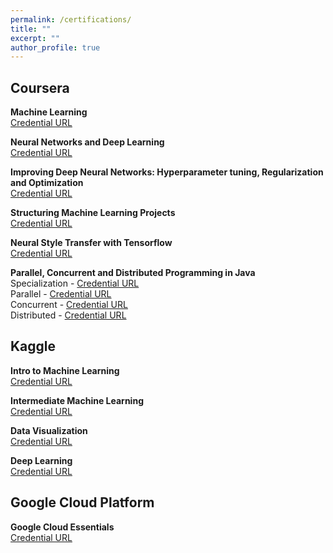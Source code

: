 ```yaml
---
permalink: /certifications/
title: ""
excerpt: ""
author_profile: true
---
```


## Coursera

**Machine Learning**  
[Credential URL](https://www.coursera.org/account/accomplishments/certificate/KJU4GLPQVUEV)

**Neural Networks and Deep Learning**  
[Credential URL](https://www.coursera.org/account/accomplishments/certificate/ZMFJFUGASEQS)

**Improving Deep Neural Networks: Hyperparameter tuning, Regularization and Optimization**  
[Credential URL](https://www.coursera.org/account/accomplishments/certificate/Y4FQGBV3P8QM)  

**Structuring Machine Learning Projects**  
[Credential URL](https://www.coursera.org/account/accomplishments/certificate/XSXZ7CDFCEUS)  

**Neural Style Transfer with Tensorflow**  
[Credential URL](https://www.coursera.org/account/accomplishments/certificate/33XJYEMTDJWA)

**Parallel, Concurrent and Distributed Programming in Java**  
Specialization - [Credential URL](https://www.coursera.org/account/accomplishments/specialization/certificate/PAS27PL57TC8)  
Parallel    -    [Credential URL](https://www.coursera.org/account/accomplishments/certificate/WAXDAC8LPQUH)  
Concurrent  -    [Credential URL](https://www.coursera.org/account/accomplishments/certificate/ADYC46JC3J99)  
Distributed -    [Credential URL](https://www.coursera.org/account/accomplishments/certificate/LVW7PQJJG2WM)  


## Kaggle
**Intro to Machine Learning**  
[Credential URL](https://www.kaggle.com/learn/certification/bhanuprakashnani/intro-to-machine-learning)

**Intermediate Machine Learning**  
[Credential URL](https://www.kaggle.com/learn/certification/bhanuprakashnani/intermediate-machine-learning)

**Data Visualization**  
[Credential URL](https://www.kaggle.com/learn/certification/bhanuprakashnani/data-visualization)

**Deep Learning**  
[Credential URL](https://www.kaggle.com/learn/certification/bhanuprakashnani/deep-learning)

## Google Cloud Platform
**Google Cloud Essentials**  
[Credential URL](https://google.qwiklabs.com/public_profiles/e6efe33b-2935-4ca8-aa8e-e703dd71e964)
